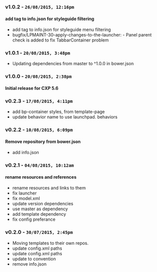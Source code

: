 ### v1.0.2 - `26/08/2015, 12:16pm`
#### add tag to info.json for styleguide filtering  
* add tag to info.json for styleguide menu filtering  
* bugfix/LPMAINT-30-apply-changes-to-the-launcher: - Panel parent check is added to fix TabbarContainer problem  


### v1.0.1 - `20/08/2015, 3:48pm`
* Updating dependencies from master to ^1.0.0 in bower.json  


### v1.0.0 - `20/08/2015, 2:38pm`
#### Initial release for CXP 5.6  


### v0.2.3 - `17/08/2015, 4:11pm`
* add bp-container styles, from template-page  
* update behavior name to use launchpad. behaviors  


### v0.2.2 - `10/08/2015, 6:09pm`
#### Remove repository from bower.json  
* add info.json  


### v0.2.1 - `04/08/2015, 10:12am`
#### rename resources and references  
* rename resources and links to them  
* fix launcher  
* fix model.xml  
* update version dependencies  
* use master as dependency  
* add template dependency  
* fix config preferance  


### v0.2.0 - `30/07/2015, 2:45pm`
* Moving templates to their own repos.  
* update config.xml paths  
* update config.xml paths  
* update to convention  
* remove info.json  
